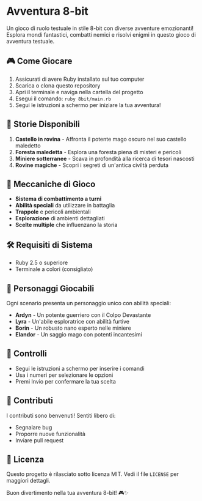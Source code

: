 # Avventura 8-bit

Un gioco di ruolo testuale in stile 8-bit con diverse avventure emozionanti! Esplora mondi fantastici, combatti nemici e risolvi enigmi in questo gioco di avventura testuale.

## 🎮 Come Giocare

1. Assicurati di avere Ruby installato sul tuo computer
2. Scarica o clona questo repository
3. Apri il terminale e naviga nella cartella del progetto
4. Esegui il comando: `ruby 8bit/main.rb`
5. Segui le istruzioni a schermo per iniziare la tua avventura!

## 🌟 Storie Disponibili

1. **Castello in rovina** - Affronta il potente mago oscuro nel suo castello maledetto
2. **Foresta maledetta** - Esplora una foresta piena di misteri e pericoli
3. **Miniere sotterranee** - Scava in profondità alla ricerca di tesori nascosti
4. **Rovine magiche** - Scopri i segreti di un'antica civiltà perduta

## 🎯 Meccaniche di Gioco

- **Sistema di combattimento a turni**
- **Abilità speciali** da utilizzare in battaglia
- **Trappole** e pericoli ambientali
- **Esplorazione** di ambienti dettagliati
- **Scelte multiple** che influenzano la storia

## 🛠️ Requisiti di Sistema

- Ruby 2.5 o superiore
- Terminale a colori (consigliato)

## 👥 Personaggi Giocabili

Ogni scenario presenta un personaggio unico con abilità speciali:

- **Ardyn** - Un potente guerriero con il Colpo Devastante
- **Lyra** - Un'abile esploratrice con abilità furtive
- **Borin** - Un robusto nano esperto nelle miniere
- **Elandor** - Un saggio mago con potenti incantesimi

## 📜 Controlli

- Segui le istruzioni a schermo per inserire i comandi
- Usa i numeri per selezionare le opzioni
- Premi Invio per confermare la tua scelta

## 🤝 Contributi

I contributi sono benvenuti! Sentiti libero di:
- Segnalare bug
- Proporre nuove funzionalità
- Inviare pull request

## 📄 Licenza

Questo progetto è rilasciato sotto licenza MIT. Vedi il file `LICENSE` per maggiori dettagli.

Buon divertimento nella tua avventura 8-bit! 🎮✨
